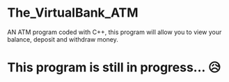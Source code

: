 # The_VirtualBank_ATM
AN ATM program coded with C++, this program will allow you to view your balance, deposit and withdraw money.

# This program is still in progress... 😥
